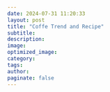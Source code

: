 ```yaml
---
date: 2024-07-31 11:20:33
layout: post
title: "Coffe Trend and Recipe"
subtitle:
description:
image:
optimized_image:
category:
tags:
author:
paginate: false
---
```


